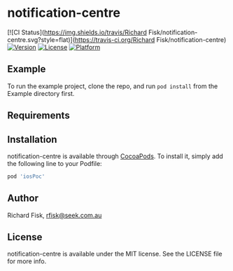 # notification-centre

[![CI Status](https://img.shields.io/travis/Richard Fisk/notification-centre.svg?style=flat)](https://travis-ci.org/Richard Fisk/notification-centre)
[![Version](https://img.shields.io/cocoapods/v/notification-centre.svg?style=flat)](https://cocoapods.org/pods/notification-centre)
[![License](https://img.shields.io/cocoapods/l/notification-centre.svg?style=flat)](https://cocoapods.org/pods/notification-centre)
[![Platform](https://img.shields.io/cocoapods/p/notification-centre.svg?style=flat)](https://cocoapods.org/pods/notification-centre)

## Example

To run the example project, clone the repo, and run `pod install` from the Example directory first.

## Requirements

## Installation

notification-centre is available through [CocoaPods](https://cocoapods.org). To install
it, simply add the following line to your Podfile:

```ruby
pod 'iosPoc'
```

## Author

Richard Fisk, rfisk@seek.com.au

## License

notification-centre is available under the MIT license. See the LICENSE file for more info.
